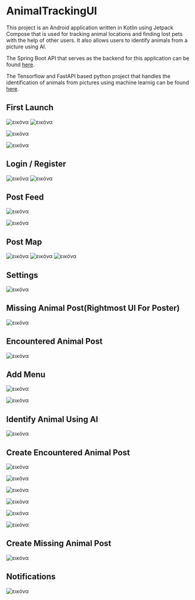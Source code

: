 # AnimalTrackingUI

This project is an Android application written in Kotlin using Jetpack Compose that is used for tracking animal locations and finding lost pets with the help of other users. It also allows users to identify animals from a picture using AI.

The Spring Boot API that serves as the backend for this application can be found [here](https://github.com/KostasTem/AnimalTrackingAPI).

The Tensorflow and FastAPI based python project that handles the identification of animals from pictures using machine learnig can be found [here](https://github.com/KostasTem/AnimalIdentificationAPI).

## First Launch
![εικόνα](https://github.com/user-attachments/assets/8ddc1589-89ab-49f1-b348-561c1d4bb179)
![εικόνα](https://github.com/user-attachments/assets/cb5baf66-9ee7-4310-bd0a-958432a0ac41)

![εικόνα](https://github.com/user-attachments/assets/beaa09c4-c8ae-4470-9f70-86e7c8ea459e)

![εικόνα](https://github.com/user-attachments/assets/ed634feb-6ff7-4aaf-a415-6aebd2625456)

## Login / Register
![εικόνα](https://github.com/user-attachments/assets/53a94908-f121-4bb1-9ad9-05d38137b408)
![εικόνα](https://github.com/user-attachments/assets/e2b48584-f512-41b6-bdb0-457e19213f8b)

## Post Feed
![εικόνα](https://github.com/user-attachments/assets/00c5bb2a-7ced-4692-8bf7-dd03f4761d67)

![εικόνα](https://github.com/user-attachments/assets/fcf31373-504f-4508-a4af-be1f5d0b8872)

## Post Map
![εικόνα](https://github.com/user-attachments/assets/34ae92e0-73e6-4c58-b5e8-afe6c6a723f3)
![εικόνα](https://github.com/user-attachments/assets/a5438545-bce8-4079-a1ab-8f424830b5c8)
![εικόνα](https://github.com/user-attachments/assets/a39b7c3a-e777-47e2-bd1a-e6f02b953701)

## Settings
![εικόνα](https://github.com/user-attachments/assets/6c1a1a74-604e-41e7-a5a9-b6a7bb55fbce)

## Missing Animal Post(Rightmost UI For Poster)
![εικόνα](https://github.com/user-attachments/assets/9f076871-fa8e-4abc-b81a-685b7a8a0e72)

## Encountered Animal Post
![εικόνα](https://github.com/user-attachments/assets/d7d3f909-cb0e-400a-b790-f8e7a3f5941d)

## Add Menu
![εικόνα](https://github.com/user-attachments/assets/1857aebd-4497-4b4d-9461-a173ccd81b3b)

![εικόνα](https://github.com/user-attachments/assets/b74ff4d8-1f1a-4780-867c-9481f41eca2f)

## Identify Animal Using AI
![εικόνα](https://github.com/user-attachments/assets/bf4b0f11-67ce-4f0c-9d80-b8347fd3795f)

## Create Encountered Animal Post
![εικόνα](https://github.com/user-attachments/assets/ccfbc38c-cefb-411d-9732-6aaab39617d9)

![εικόνα](https://github.com/user-attachments/assets/bd38a06a-4a8e-40ba-acca-2a0a67514783)

![εικόνα](https://github.com/user-attachments/assets/99593a73-19c6-4655-815d-a9d5393d90d9)

![εικόνα](https://github.com/user-attachments/assets/8892980b-7da7-49be-af8f-f50fd02f36bc)

![εικόνα](https://github.com/user-attachments/assets/6c8a9ade-a6d6-417b-9e4b-963f3be5cd65)

![εικόνα](https://github.com/user-attachments/assets/41e4c028-731e-49b3-a41a-a47181479cd3)

## Create Missing Animal Post
![εικόνα](https://github.com/user-attachments/assets/90140882-5727-4bbf-8e3c-a2dc09a071cd)

## Notifications
![εικόνα](https://github.com/user-attachments/assets/0d0d0b60-61d0-4656-a112-6d9e203fe039)
